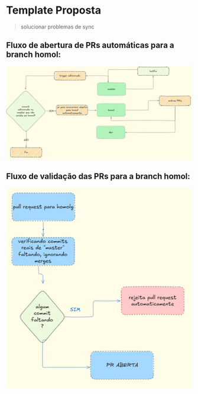 # Template Proposta
> solucionar problemas de sync

## Fluxo de abertura de PRs automáticas para a branch homol:

![alt text](image-1.png)

## Fluxo de validação das PRs para a branch homol:
![alt text](image.png)
